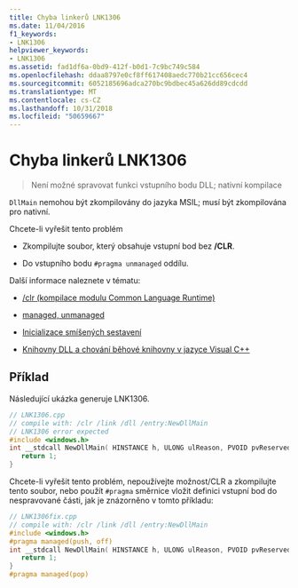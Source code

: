 ```yaml
---
title: Chyba linkerů LNK1306
ms.date: 11/04/2016
f1_keywords:
- LNK1306
helpviewer_keywords:
- LNK1306
ms.assetid: fad1df6a-0bd9-412f-b0d1-7c9bc749c584
ms.openlocfilehash: ddaa8797e0cf8ff617408aedc770b21cc656cec4
ms.sourcegitcommit: 6052185696adca270bc9bdbec45a626dd89cdcdd
ms.translationtype: MT
ms.contentlocale: cs-CZ
ms.lasthandoff: 10/31/2018
ms.locfileid: "50659667"
---
```

# <a name="linker-tools-error-lnk1306"></a>Chyba linkerů LNK1306

> Není možné spravovat funkci vstupního bodu DLL; nativní kompilace

`DllMain` nemohou být zkompilovány do jazyka MSIL; musí být zkompilována pro nativní.

Chcete-li vyřešit tento problém

- Zkompilujte soubor, který obsahuje vstupní bod bez **/CLR**.

- Do vstupního bodu `#pragma unmanaged` oddílu.

Další informace naleznete v tématu:

- [/clr (kompilace modulu Common Language Runtime)](../../build/reference/clr-common-language-runtime-compilation.md)

- [managed, unmanaged](../../preprocessor/managed-unmanaged.md)

- [Inicializace smíšených sestavení](../../dotnet/initialization-of-mixed-assemblies.md)

- [Knihovny DLL a chování běhové knihovny v jazyce Visual C++](../../build/run-time-library-behavior.md)

## <a name="example"></a>Příklad

Následující ukázka generuje LNK1306.

```cpp
// LNK1306.cpp
// compile with: /clr /link /dll /entry:NewDllMain
// LNK1306 error expected
#include <windows.h>
int __stdcall NewDllMain( HINSTANCE h, ULONG ulReason, PVOID pvReserved ) {
   return 1;
}
```

Chcete-li vyřešit tento problém, nepoužívejte možnost/CLR a zkompilujte tento soubor, nebo použít `#pragma` směrnice vložit definici vstupní bod do nespravované části, jak je znázorněno v tomto příkladu:

```cpp
// LNK1306fix.cpp
// compile with: /clr /link /dll /entry:NewDllMain
#include <windows.h>
#pragma managed(push, off)
int __stdcall NewDllMain( HINSTANCE h, ULONG ulReason, PVOID pvReserved ) {
   return 1;
}
#pragma managed(pop)
```
